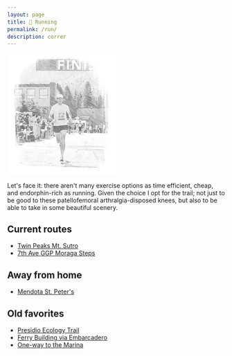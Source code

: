 ```yaml
---
layout: page
title: 👟 Running
permalink: /run/
description: correr
---
```

<img src="/assets/og/tahoe.half.bw.png" width="50%" height="50%">

Let's face it: there aren't many exercise options as time efficient, cheap, and endorphin-rich as running. Given the choice I opt for the trail; not just to be good to these patellofemoral arthralgia-disposed knees, but also to be able to take in some beautiful scenery.

## Current routes
- [Twin Peaks Mt. Sutro](/twin-peaks-mt-sutro/)
- [7th Ave GGP Moraga Steps](/ggp-moraga-steps/)

## Away from home
- [Mendota St. Peter's](/mendota/)

## Old favorites
- [Presidio Ecology Trail](/presidio/)
- [Ferry Building via Embarcadero](/ferry-bldg/)
- [One-way to the Marina](/marina/)